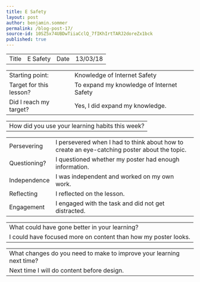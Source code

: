 ```yaml
---
title: E Safety
layout: post
author: benjamin.sommer
permalink: /blog-post-17/
source-id: 10SZ5x74UBDwTiiaCclQ_7fIKhIrtTARJ2doreZx1bck
published: true
---
```

<table>
  <tr>
    <td>Title</td>
    <td>E Safety</td>
    <td>Date</td>
    <td>13/03/18</td>
  </tr>
</table>


<table>
  <tr>
    <td>Starting point:</td>
    <td>Knowledge of Internet Safety</td>
  </tr>
  <tr>
    <td>Target for this lesson?</td>
    <td>To expand my knowledge of Internet Safety</td>
  </tr>
  <tr>
    <td>Did I reach my target? </td>
    <td>Yes, I did expand my knowledge.</td>
  </tr>
</table>


<table>
  <tr>
    <td>How did you use your learning habits this week?</td>
  </tr>
</table>


<table>
  <tr>
    <td>Persevering</td>
    <td>I persevered when I had to think about how to create an eye-catching poster about the topic.</td>
  </tr>
  <tr>
    <td>Questioning?</td>
    <td>I questioned whether my poster had enough information.</td>
  </tr>
  <tr>
    <td>Independence</td>
    <td>I was independent and worked on my own work.</td>
  </tr>
  <tr>
    <td>Reflecting</td>
    <td>I reflected on the lesson.</td>
  </tr>
  <tr>
    <td>Engagement</td>
    <td>I engaged with the task and did not get distracted.</td>
  </tr>
</table>


<table>
  <tr>
    <td>What could have gone better in your learning?</td>
  </tr>
  <tr>
    <td>I could have focused more on content than how my poster looks.</td>
  </tr>
</table>


<table>
  <tr>
    <td>What changes do you need to make to improve your learning next time?</td>
  </tr>
  <tr>
    <td>Next time I will do content before design.</td>
  </tr>
</table>


